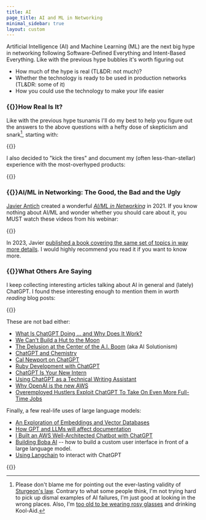 ```yaml
---
title: AI
page_title: AI and ML in Networking
minimal_sidebar: true
layout: custom
---
```

Artificial Intelligence (AI) and Machine Learning (ML) are the next big hype in networking following Software-Defined Everything and Intent-Based Everything. Like with the previous hype bubbles it's worth figuring out

* How much of the hype is real (TL&DR: not much)?
* Whether the technology is ready to be used in production networks (TL&DR: some of it)
* How you could use the technology to make your life easier

### {{<plushy confused>}}How Real Is It?

Like with the previous hype tsunamis I'll do my best to help you figure out the answers to the above questions with a hefty dose of skepticism and snark[^WTL], starting with:

{{<series-listing tag="opinion" weight="yes">}}

[^WTL]: Please don't blame me for pointing out the ever-lasting validity of [Sturgeon's law](https://en.wikipedia.org/wiki/Sturgeon%27s_law). Contrary to what some people think, I'm not trying hard to pick up dismal examples of AI failures, I'm just good at looking in the wrong places. Also, I'm [too old to be wearing rosy glasses](https://blog.ipspace.net/2019/11/why-are-you-always-so-negative.html) and drinking Kool-Aid.

I also decided to "kick the tires" and document my (often less-than-stellar) experience with the most-overhyped products:

{{<series-listing tag="kick" weight="yes">}}

### {{<plushy magic>}}AI/ML in Networking: The Good, the Bad and the Ugly

[Javier Antich](https://www.ipspace.net/Author:Javier_Antich) created a wonderful _[AI/ML in Networking](https://www.ipspace.net/AI_and_ML_in_Networking)_ in 2021. If you know nothing about AI/ML and wonder whether you should care about it, you MUST watch these videos from his webinar:

{{<series-listing tag="video">}}

In 2023, Javier [published a book covering the same set of topics in way more details](/2023/02/machine-learning-network-cloud.html). I would highly recommend you read it if you want to know more.

### {{<plushy master>}}What Others Are Saying

I keep collecting interesting articles talking about AI in general and (lately) ChatGPT. I found these interesting enough to mention them in _worth reading_ blog posts:

{{<series-listing tag="read" year="yeah">}}

These are not bad either:

* [What Is ChatGPT Doing … and Why Does It Work?](https://writings.stephenwolfram.com/2023/02/what-is-chatgpt-doing-and-why-does-it-work/)
* [We Can't Build a Hut to the Moon](https://mindmatters.ai/2023/03/we-cant-build-a-hut-to-the-moon/) 
* [The Delusion at the Center of the A.I. Boom](https://slate.com/technology/2023/03/chatgpt-artificial-intelligence-solutionism-hype.html) (aka AI Solutionism)
* [ChatGPT and Chemistry](https://www.science.org/content/blog-post/ask-oracle-chatgpt-and-chemistry)
* [Cal Newport on ChatGPT](https://calnewport.com/my-thoughts-on-chatgpt/) 
* [Ruby Development with ChatGPT](https://fly.io/ruby-dispatch/pairing-with-gpt-4/) 
* [ChatGPT Is Your New Intern](https://economistwritingeveryday.com/2023/04/17/chatgpt-as-intern/)
* [Using ChatGPT as a Technical Writing Assistant](https://martinfowler.com/articles/2023-chatgpt-tech-writing.html)
* [Why OpenAI is the new AWS](https://redmonk.com/jgovernor/2023/04/13/the-great-flowering-why-openai-is-the-new-aws-and-the-new-kingmakers-still-matter/)
* [Overemployed Hustlers Exploit ChatGPT To Take On Even More Full-Time Jobs](https://www.vice.com/en/article/v7begx/overemployed-hustlers-exploit-chatgpt-to-take-on-even-more-full-time-jobs)

Finally, a few real-life uses of large language models:

* [An Exploration of Embeddings and Vector Databases](http://toonk.io/diving-into-ai-an-exploration-of-embeddings-and-vector-databases/)
* [How GPT and LLMs will affect documentation](https://built.fm/p/how-gpt-and-llms-will-affect-documentation)
* [I Built an AWS Well-Architected Chatbot with ChatGPT](https://www.buildon.aws/posts/well-arch-chatbot)
* [Building Boba AI](https://martinfowler.com/articles/building-boba.html) -- how to build a custom user interface in front of a large language model.
* [Using Langchain](http://networkstatic.net/chatgpt-project-docs/) to interact with ChatGPT

<!--
Expert Beginners: https://twitter.com/ioshints/status/1639897544485400576

Better than mediocrities: https://twitter.com/ayourtch/status/1640087433575276547
-->
<!--
Finally, a few tools:

https://stability.ai/blog/stability-ai-launches-the-first-of-its-stablelm-suite-of-language-models
-->

{{<series-listing title="Blog Posts I Forgot to Categorize" notag="yes">}}
